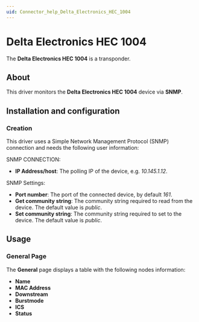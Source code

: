 ```yaml
---
uid: Connector_help_Delta_Electronics_HEC_1004
---
```


# Delta Electronics HEC 1004

The **Delta Electronics HEC 1004** is a transponder.

## About

This driver monitors the **Delta Electronics HEC 1004** device via **SNMP**.

## Installation and configuration

### Creation

This driver uses a Simple Network Management Protocol (SNMP) connection and needs the following user information:

SNMP CONNECTION:

- **IP Address/host**: The polling IP of the device, e.g. *10.145.1.12*.

SNMP Settings:

- **Port number**: The port of the connected device, by default *161*.
- **Get community string**: The community string required to read from the device. The default value is *public*.
- **Set community string**: The community string required to set to the device. The default value is *public*.

## Usage

### General Page

The **General** page displays a table with the following nodes information:

- **Name**
- **MAC Address**
- **Downstream**
- **Burstmode**
- **ICS**
- **Status**
